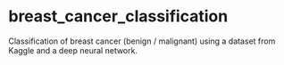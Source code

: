 # breast_cancer_classification
Classification of breast cancer (benign / malignant) using a dataset from Kaggle and a deep neural network.
